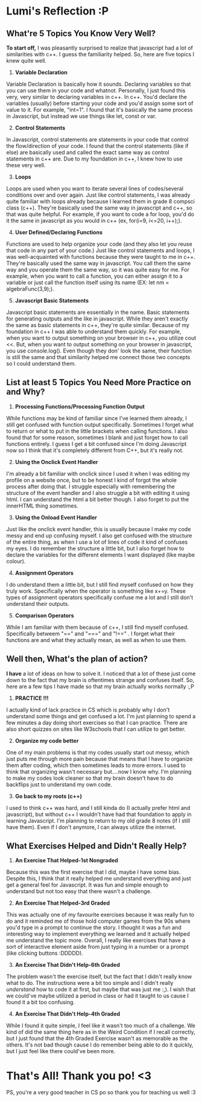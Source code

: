 # Lumi's Reflection :P

## What're 5 Topics You Know Very Well?
**To start off,** I was pleasantly surprised to realize that javascript had a lot of similarities with c++. I guess the familiarity helped. So, here are five topics I knew quite well.

1. **Variable Declaration**

Variable Declaration is basically how it sounds. Declaring variables so that you can use them in your code and whatnot. Personally, I just found this very, very similar to declaring variables in c++. In c++. You'd declare the variables (usually) before starting your code and you'd assign some sort of value to it. For example, "int=1". I found that it's basically the same process in Javascript, but instead we use things like let, const or var.

2. **Control Statements**

In Javascript, control statements are statements in your code that control the flow/direction of your code. I found that the control statements (like if else) are basically used and called the exact same way as control statements in c++ are.  Due to my foundation in c++, I knew how to use these very well.

3. **Loops**

Loops are used when you want to iterate several lines of codes/several conditions over and over again. Just like control statements, I was already quite familiar with loops already because I learned them in grade 8 compsci class (c++). They're basically used the same way in javascript and c++, so that was quite helpful. For example, if you want to code a for loop, you'd do it the same in javascript as you would in c++ (ex, for(i=9, i<=20, i++);).

4. **User Defined/Declaring Functions**

Functions are used to help organize your code (and they also let you reuse that code in any part of your code.) Just like control statements and loops, I was well-acquainted with functions because they were taught to me in c++. They're basically used the same way in javascript. You call them the same way and you operate them the same way, so it was quite easy for me. For example, when you want to call a function, you can either assign it to a variable or just call the function itself using its name (EX: let nm = algebraFunc(3,9);).

5. **Javascript Basic Statements**

Javascript basic statements are essentially in the name. Basic statements for generating outputs and the like in javascript. While they aren't exactly the same as basic statements in c++, they're quite similar. Because of my foundation in c++ I was able to understand them quickly. For example, when you want to output something on your browser in c++, you utilize cout <<. But, when you want to output something on your browser in javascript, you use console.log(). Even though they don' look the same, their function is still the same and that similarity helped me connect those two concepts so I could understand them.

## List at least 5 Topics You Need More Practice on and Why?

1. **Processing Functions/Processing Function Output**

While functions may be kind of familiar since I've learned them already, I still get confused with function output specifically. Sometimes I forget what to return or what to put in the little brackets when calling functions. I also found that for some reason, sometimes I blank and just forget how to call functions entirely. I guess I get a bit confused since I'm doing Javascript now so I think that it's completely different from C++, but it's really not.

2. **Using the Onclick Event Handler**

I'm already a bit familiar with onclick since I used it when I was editing my profile on a website once, but to be honest I kind of forgot the whole process after doing that. I struggle especially with remembering the structure of the event handler and I also struggle a bit with editing it using html. I can understand the html a bit better though. I also forget to put the innerHTML thing sometimes.

3. **Using the Onload Event Handler**

Just like the onclick event handler, this is usually because I make my code messy and end up confusing myself. I also get confused with the structure of the entire thing, as when I use a lot of lines of code it kind of confuses my eyes. I do remember the structure a little bit, but I also forget how to declare the variables for the different elements I want displayed (like maybe colour).

4. **Assignment Operators**

I do understand them a little bit, but I still find myself confused on how they truly work. Specifically when the operator is something like x+=y. These types of assignment operators specifically confuse me a lot and I still don't understand their outputs.

5. **Comparison Operators**

While I am familiar with them because of c++, I still find myself confused. Specifically betweem "==" and "===" and "!==" . I forget what their functions are and what they actually mean, as well as when to use them.

## Well then, What's the plan of action?
 
 **I have** a lot of ideas on how to solve it. I noticed that a lot of these just come down to the fact that my brain is oftentimes strange and confuses itself. So, here are a few tips I have made so that my brain actually works normally :,P

 1. **PRACTICE !!!**

 I actually kind of lack practice in CS which is probably why I don't understand some things and get confused a lot. I'm just planning to spend a few minutes a day doing short exercises so that I can practice. There are also short quizzes on sites like W3schools that I can utilize to get better.

 2. **Organize my code better**

 One of my main problems is that my codes usually start out messy, which just puts me through more pain because that means that I have to organize them after coding, which then sometimes leads to more errors. I used to think that organizing wasn't necessary but....now I know why. I'm planning to make my codes look cleaner so that my brain doesn't have to do backflips just to understand my own code.

 3. **Go back to my roots (c++)**

 I used to think c++ was hard, and I still kinda do (I actually prefer html and javascript), but without c++ I wouldn't have had that foundation to apply in learning Javascript. I'm planning to return to my old grade 8 notes (if I still have them). Even if I don't anymore, I can always utilize the internet.

 ## What Exercises Helped and Didn't Really Help?

 1. **An Exercise That Helped-1st Nongraded**

 Because this was the first exercise that I did, maybe I have some bias. Despite this, I think that it really helped me understand everything and just get a general feel for Javascript. It was fun and simple enough to understand but not too easy that there wasn't a challenge.

 2. **An Exercise That Helped-3rd Graded**

 This was actually one of my favourite exercises because it was really fun to do and it reminded me of those hold computer games from the 90s where you'd type in a prompt to continue the story. I thought it was a fun and interesting way to implement everything we learned and it actually helped me understand the topic more. Overall, I really like exercises that have a sort of interactive element aside from just typing in a number or a prompt (like clicking buttons :DDDDD).

 3. **An Exercise That Didn't Help-6th Graded**

 The problem wasn't the exercise itself, but the fact that I didn't really know what to do. The instructions were a bit too simple and I didn't really *understand* how to code it at first, but maybe that was just me :,). I wish that we could've maybe utilized a period in class or had it taught to us cause I found it a bit too confusing.

 4. **An Exercise That Didn't Help-4th Graded**

 While I found it quite simple, I feel like it wasn't too much of a challenge. We kind of did the same thing here as in the Weird Condition if I recall correctly, but I just found that the 4th Graded Exercise wasn't as memorable as the others. It's not bad though cause I do remember being able to do it quickly, but I just feel like there could've been more.

 # That's All! Thank you po! <3

PS, you're a very good teacher in CS po so thank you for teaching us well :3
